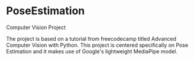 # PoseEstimation
Computer Vision Project

The project is based on a tutorial from freecodecamp titled Advanced Computer Vision with Python.
This project is centered specifically on Pose Estimation and it makes use of Google's lightweight MediaPipe model.
